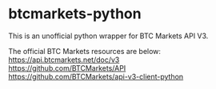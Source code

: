 # btcmarkets-python
This is an unofficial python wrapper for BTC Markets API V3.

The official BTC Markets resources are below: \
https://api.btcmarkets.net/doc/v3 \
https://github.com/BTCMarkets/API \
https://github.com/BTCMarkets/api-v3-client-python
